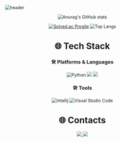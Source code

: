 ![header](https://capsule-render.vercel.app/api?type=waving&color=_hexcode&height=200&section=header&text=🌐　JEONHYUNSOO&fontColor=FFFFFF&fontSize=60&animation=twinkling)

<div align=center>

![Anurag's GitHub stats](https://github-readme-stats.vercel.app/api?username=thatgirls00&show_icons=true&theme=dark)  


[![Solved.ac Progile](http://mazassumnida.wtf/api/v2/generate_badge?boj=wjsgustn201)](https://solved.ac/wjsgustn201/) ![Top Langs](https://github-readme-stats.vercel.app/api/top-langs/?username=thatgirls00&layout=compact&theme=dark)


</div>

<div align=center><h1>🌐 Tech Stack </h1></div>

<div align=center>
  
### 🛠 Platforms & Languages
  <img alt="Python" src ="https://img.shields.io/badge/Python-3776AB.svg?&style=for-the-badge&logo=Python&logoColor=white"/>
  <img src="https://img.shields.io/badge/java-007396?style=for-the-badge&logo=java&logoColor=white">
  <img src="https://img.shields.io/badge/github-181717?style=for-the-badge&logo=github&logoColor=white">

### 🛠 Tools
![Intellij](https://img.shields.io/badge/Intellij&nbsp;IDEA-000000.svg?&style=for-the-badge&logo=intellijidea&logoColor=white)
![Visual Studio Code](https://img.shields.io/badge/Visual%20Studio%20Code-007ACC.svg?&style=for-the-badge&logo=Visual%20Studio%20Code&logoColor=white)

</div>


<div align=center>

# 🌐 Contacts
<div align=center>
<a href="mailto:wjsgustn201@gmail.com">
        <img src="https://img.shields.io/badge/Gmail-EA4335?style=for-the-badge&logo=Gmail&logoColor=white"> 
</a>
<a href="https://firstprep.tistory.com/">
  <img src="https://img.shields.io/badge/blog-181717?style=for-the-badge&logo=tistory&logoColor=ffffff">
</a>

</div>

</div>
